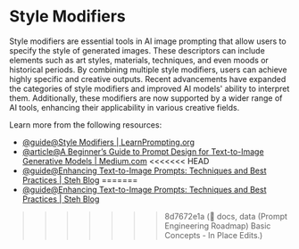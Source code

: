# Style Modifiers

Style modifiers are essential tools in AI image prompting that allow users to specify the style of generated images. These descriptors can include elements such as art styles, materials, techniques, and even moods or historical periods. By combining multiple style modifiers, users can achieve highly specific and creative outputs. Recent advancements have expanded the categories of style modifiers and improved AI models' ability to interpret them. Additionally, these modifiers are now supported by a wider range of AI tools, enhancing their applicability in various creative fields.

Learn more from the following resources:

- [@guide@Style Modifiers | LearnPrompting.org ](https://learnprompting.org/docs/image_prompting/style_modifiers)
- [@article@A Beginner’s Guide to Prompt Design for Text-to-Image Generative Models | Medium.com]( https://towardsdatascience.com/a-beginners-guide-to-prompt-design-for-text-to-image-generative-models-8242e1361580 )
<<<<<<< HEAD
- [@guide@Enhancing Text-to-Image Prompts: Techniques and Best Practices | Steh Blog]( https://steh.github.io/informationsecurity/text-image-prompts/ )
=======
- [@guide@Enhancing Text-to-Image Prompts: Techniques and Best Practices | Steh Blog]( https://steh.github.io/informationsecurity/text-image-prompts/ )
>>>>>>> 8d7672e1a (📃 docs, data (Prompt Engineering Roadmap) Basic Concepts - In Place Edits.)
